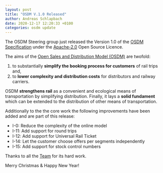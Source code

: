```yaml
---
layout: post
title: "OSDM V.1.0 Released"
author: Andreas Schlapbach
date: 2020-12-17 12:20:33 +0100
categories: osdm update
---
```


The OSDM Steering group just released the Version 1.0 of the [OSDM Specification](https://osdm.io/OSDM/spec/)
under the [Apache-2.0](https://www.apache.org/licenses/LICENSE-2.0.html) Open Source Licence.

The aims of the [Open Sales and Distribution Model (OSDM)](https://osdm.io/OSDM) are twofold:

1. to substantially **simplify the booking process for customers** of rail trips and,
2. to **lower complexity and distribution costs** for distributors and railway carriers.

OSDM **strengthens rail** as a convenient and ecological means of transportation by simplifying distribution. Finally, it lays a **solid fundament** which can be extended to the distribution of other means of transportation.

Additionally to the the core work the following improvements have been added
and are part of this release:

- I-0: Reduce the complexity of the online model
- I-11: Add support for round trips
- I-12: Add support for Universal Rail Ticket
- I-14: Let the customer choose offers per segments independently
- I-15: Add support for stock control numbers

Thanks to all the [Team](https://osdm.io/OSDM/team/) for its hard work.

Merry Christmas & Happy New Year!
